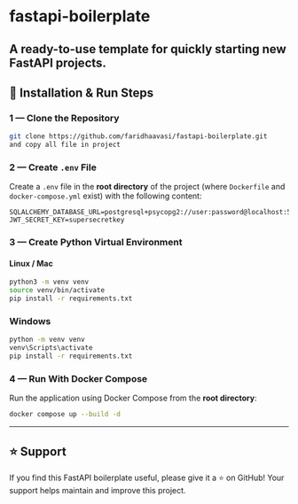# fastapi-boilerplate

A ready-to-use template for quickly starting new FastAPI projects.  
---


## 📌 Installation & Run Steps

### 1 — Clone the Repository
```bash
git clone https://github.com/faridhaavasi/fastapi-boilerplate.git
and copy all file in project
```

### 2 — Create `.env` File
Create a `.env` file in the **root directory** of the project (where `Dockerfile` and `docker-compose.yml` exist) with the following content:

```env
SQLALCHEMY_DATABASE_URL=postgresql+psycopg2://user:password@localhost:5432/db_name
JWT_SECRET_KEY=supersecretkey
```
### 3 — Create Python Virtual Environment

#### **Linux / Mac**
```bash
python3 -m venv venv
source venv/bin/activate
pip install -r requirements.txt
```
### **Windows**
```bash
python -m venv venv
venv\Scripts\activate
pip install -r requirements.txt
```

### 4 — Run With Docker Compose
Run the application using Docker Compose from the **root directory**:

```bash
docker compose up --build -d
```

---

## ⭐ Support

If you find this FastAPI boilerplate useful, please give it a ⭐ on GitHub! Your support helps maintain and improve this project.

